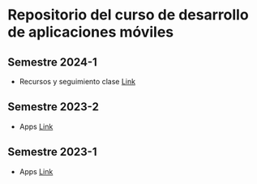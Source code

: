 # Repositorio del curso de desarrollo de aplicaciones móviles

## Semestre 2024-1

- Recursos y seguimiento clase [Link](https://github.com/saurmo/dllo-movil-flutter/tree/2024-1-resources)

## Semestre 2023-2

- Apps [Link](https://github.com/saurmo/dllo-movil-flutter/tree/2023-2-apps)

## Semestre 2023-1

- Apps [Link](https://github.com/saurmo/dllo-movil-flutter/tree/2023-1-en-clase)